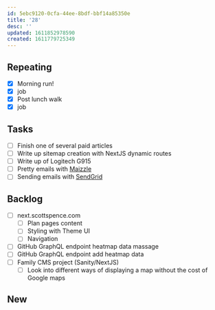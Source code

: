 ```yaml
---
id: 5ebc9120-0cfa-44ee-8bdf-bbf14a85350e
title: '28'
desc: ''
updated: 1611852978590
created: 1611779725349
---
```


## Repeating

- [x] Morning run!
- [x] job
- [x] Post lunch walk
- [x] job

## Tasks

- [ ] Finish one of several paid articles
- [ ] Write up sitemap creation with NextJS dynamic routes
- [ ] Write up of Logitech G915
- [ ] Pretty emails with [Maizzle]
- [ ] Sending emails with [SendGrid]

## Backlog

- [ ] next.scottspence.com
  - [ ] Plan pages content
  - [ ] Styling with Theme UI
  - [ ] Navigation
- [ ] GitHub GraphQL endpoint heatmap data massage
- [ ] GitHub GraphQL endpoint add heatmap data
- [ ] Family CMS project (Sanity/NextJS)
  - [ ] Look into different ways of displaying a map without the cost
        of Google maps

## New

<!-- Links -->

[maizzle]: https://maizzle.com/
[sendgrid]: https://app.sendgrid.com
